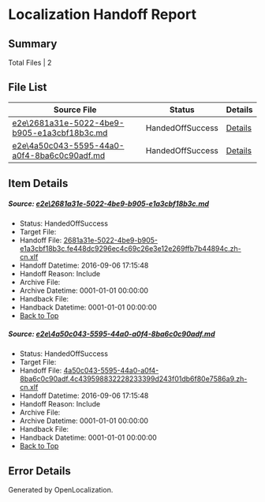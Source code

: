 # <a name='report-top'></a> Localization Handoff Report

## Summary
 Total Files | 2

## File List
 Source File | Status | Details 
 ----------- | ------ | ------- 
 [e2e\2681a31e-5022-4be9-b905-e1a3cbf18b3c.md](https://github.com/OpenLocalizationTestOrg/ol-test0/blob/51e6baff59fdc2fba8c7a92c78e48578e033b0f0/e2e/2681a31e-5022-4be9-b905-e1a3cbf18b3c.md) | HandedOffSuccess | [Details](#b346b0f06ba504aa6258aaa42841a7827d9823ce1)
 [e2e\4a50c043-5595-44a0-a0f4-8ba6c0c90adf.md](https://github.com/OpenLocalizationTestOrg/ol-test0/blob/51e6baff59fdc2fba8c7a92c78e48578e033b0f0/e2e/4a50c043-5595-44a0-a0f4-8ba6c0c90adf.md) | HandedOffSuccess | [Details](#be465ea65fef2a5892df907c9f29941fa43fe48e4)

## Item Details
##### <a name='b346b0f06ba504aa6258aaa42841a7827d9823ce1'></a> Source: [e2e\2681a31e-5022-4be9-b905-e1a3cbf18b3c.md](https://github.com/OpenLocalizationTestOrg/ol-test0/blob/51e6baff59fdc2fba8c7a92c78e48578e033b0f0/e2e/2681a31e-5022-4be9-b905-e1a3cbf18b3c.md)
* Status: HandedOffSuccess
* Target File: 
* Handoff File: [2681a31e-5022-4be9-b905-e1a3cbf18b3c.fe448dc9296ec4c69c26e3e12e269ffb7b44894c.zh-cn.xlf](https://github.com/OpenLocalizationTestOrg/ol-test0-handoff/blob/58f62033bcccd15d655a5705fdecd394b69fbbf6/ol-handoff/OpenLocalizationTestOrg/ol-test0-zhcn/ci/ht/2681a31e-5022-4be9-b905-e1a3cbf18b3c.fe448dc9296ec4c69c26e3e12e269ffb7b44894c.zh-cn.xlf)
* Handoff Datetime: 2016-09-06 17:15:48
* Handoff Reason: Include
* Archive File: 
* Archive Datetime: 0001-01-01 00:00:00
* Handback File: 
* Handback Datetime: 0001-01-01 00:00:00
* [Back to Top](#report-top)

##### <a name='be465ea65fef2a5892df907c9f29941fa43fe48e4'></a> Source: [e2e\4a50c043-5595-44a0-a0f4-8ba6c0c90adf.md](https://github.com/OpenLocalizationTestOrg/ol-test0/blob/51e6baff59fdc2fba8c7a92c78e48578e033b0f0/e2e/4a50c043-5595-44a0-a0f4-8ba6c0c90adf.md)
* Status: HandedOffSuccess
* Target File: 
* Handoff File: [4a50c043-5595-44a0-a0f4-8ba6c0c90adf.4c439598832228233399d243f01db6f80e7586a9.zh-cn.xlf](https://github.com/OpenLocalizationTestOrg/ol-test0-handoff/blob/58f62033bcccd15d655a5705fdecd394b69fbbf6/ol-handoff/OpenLocalizationTestOrg/ol-test0-zhcn/ci/ht/4a50c043-5595-44a0-a0f4-8ba6c0c90adf.4c439598832228233399d243f01db6f80e7586a9.zh-cn.xlf)
* Handoff Datetime: 2016-09-06 17:15:48
* Handoff Reason: Include
* Archive File: 
* Archive Datetime: 0001-01-01 00:00:00
* Handback File: 
* Handback Datetime: 0001-01-01 00:00:00
* [Back to Top](#report-top)


## Error Details

Generated by OpenLocalization.
